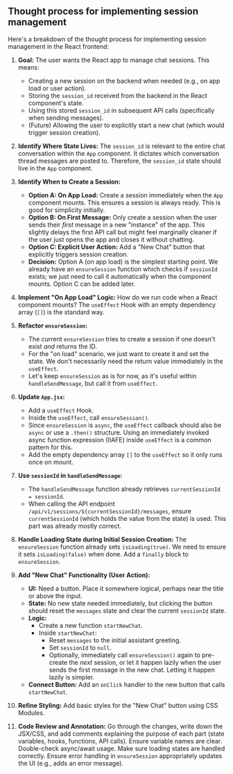 ## Thought process for implementing session management ##

Here's a breakdown of the thought process for implementing session management in the React frontend:

1.  **Goal:** The user wants the React app to manage chat sessions. This means:
    *   Creating a new session on the backend when needed (e.g., on app load or user action).
    *   Storing the `session_id` received from the backend in the React component's state.
    *   Using this stored `session_id` in subsequent API calls (specifically when sending messages).
    *   (Future) Allowing the user to explicitly start a new chat (which would trigger session creation).

2.  **Identify Where State Lives:** The `session_id` is relevant to the entire chat conversation within the `App` component. It dictates which conversation thread messages are posted to. Therefore, the `session_id` state should live in the `App` component.

3.  **Identify When to Create a Session:**
    *   **Option A: On App Load:** Create a session immediately when the `App` component mounts. This ensures a session is always ready. This is good for simplicity initially.
    *   **Option B: On First Message:** Only create a session when the user sends their *first* message in a new "instance" of the app. This slightly delays the first API call but might feel marginally cleaner if the user just opens the app and closes it without chatting.
    *   **Option C: Explicit User Action:** Add a "New Chat" button that explicitly triggers session creation.
    *   **Decision:** Option A (on app load) is the simplest starting point. We already have an `ensureSession` function which checks if `sessionId` exists; we just need to call it automatically when the component mounts. Option C can be added later.

4.  **Implement "On App Load" Logic:** How do we run code when a React component mounts? The `useEffect` Hook with an empty dependency array (`[]`) is the standard way.

5.  **Refactor `ensureSession`:**
    *   The current `ensureSession` tries to create a session if one doesn't exist *and* returns the ID.
    *   For the "on load" scenario, we just want to create it and set the state. We don't necessarily need the return value immediately in the `useEffect`.
    *   Let's keep `ensureSession` as is for now, as it's useful within `handleSendMessage`, but call it from `useEffect`.

6.  **Update `App.jsx`:**
    *   Add a `useEffect` Hook.
    *   Inside the `useEffect`, call `ensureSession()`.
    *   Since `ensureSession` is `async`, the `useEffect` callback should also be `async` or use a `.then()` structure. Using an immediately invoked async function expression (IIAFE) inside `useEffect` is a common pattern for this.
    *   Add the empty dependency array `[]` to the `useEffect` so it only runs once on mount.

7.  **Use `sessionId` in `handleSendMessage`:**
    *   The `handleSendMessage` function already retrieves `currentSessionId = sessionId`.
    *   When calling the API endpoint `/api/v1/sessions/${currentSessionId}/messages`, ensure `currentSessionId` (which holds the value from the state) is used. This part was already mostly correct.

8.  **Handle Loading State during Initial Session Creation:** The `ensureSession` function already sets `isLoading(true)`. We need to ensure it sets `isLoading(false)` when done. Add a `finally` block to `ensureSession`.

9.  **Add "New Chat" Functionality (User Action):**
    *   **UI:** Need a button. Place it somewhere logical, perhaps near the title or above the input.
    *   **State:** No new state needed immediately, but clicking the button should reset the `messages` state and clear the current `sessionId` state.
    *   **Logic:**
        *   Create a new function `startNewChat`.
        *   Inside `startNewChat`:
            *   Reset `messages` to the initial assistant greeting.
            *   Set `sessionId` to `null`.
            *   Optionally, immediately call `ensureSession()` again to pre-create the *next* session, or let it happen lazily when the user sends the first message in the new chat. Letting it happen lazily is simpler.
    *   **Connect Button:** Add an `onClick` handler to the new button that calls `startNewChat`.

10. **Refine Styling:** Add basic styles for the "New Chat" button using CSS Modules.

11. **Code Review and Annotation:** Go through the changes, write down the JSX/CSS, and add comments explaining the purpose of each part (state variables, hooks, functions, API calls). Ensure variable names are clear. Double-check async/await usage. Make sure loading states are handled correctly. Ensure error handling in `ensureSession` appropriately updates the UI (e.g., adds an error message).
